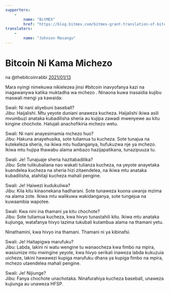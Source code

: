```yaml
---
supporters: 
    - 
        name: "BitMEX"
        href: "https://blog.bitmex.com/bitmex-grant-translation-of-bitcoin-content-into-african-languages/"
translators: 
    - 
        name: "Johnson Masangu"
---
```

# Bitcoin Ni Kama Michezo

na @thebitcoinrabbi [2021/01/13](https://twitter.com/thebitcoinrabbi/status/1349445548500262916)

<LanguageDropdown/>

Mara nyingi nimekuwa nikielezea jinsi #bitcoin inavyofanya kazi na inagawanywa katika muktadha wa mchezo . Ninaona kuwa inasaidia kujibu maswali mengi ya kawaida:

Swali: Ni nani aliyebuni baseball?  
Jibu: Haijalishi. Mtu yeyote duniani anaweza kucheza. Haijalishi ikiwa asili mvumbuzi anataka kubadilisha sheria au kujipa zawadi mwenyewe au kitu kingine chochote. Hatujali anachofikiria mchezo wetu.

Swali: Ni nani anayesimamia mchezo huo?  
Jibu: Hakuna anayehusika, sote tuliamua tu kucheza. Sote tunajua na kutekeleza sheria, na ikiwa mtu hudanganya, hufukuzwa nje ya mchezo. Ikiwa mtu hujipa thawabu alama ambazo hazijapatikana, tunazipuuza tu.

Swali: Je! Tunajuaje sheria hazitabadilika?  
Jibu: Sote tulikubaliana nao wakati tulianza kucheza, na yeyote anayetaka kuendelea kucheza na sheria hizi zitaendelea, na ikiwa mtu anataka kubadilisha, atahitaji kucheza mahali pengine.

Swali:  Je! Haiwezi kudukuliwa?  
Jibu: Kila kitu kinaonekana hadharani. Sote tunaweza kuona uwanja mzima na alama zote. Ikiwa mtu walikuwa wakidanganya, sote tungejua na kuwaambia wapotee.

Swali: Kwa nini ina thamani ya kitu chochote?  
Jibu: Sote tuliamua kucheza, kwa hivyo tunastahili kitu. Ikiwa mtu anataka kujiunga, watafanya hivyo lazima tukubali kutambua alama na thamani yetu.

Ninathamini, kwa hivyo ina thamani. Thamani ni ya kibinafsi.

Swali: Je! Haitapigwa marufuku?  
Jibu: Labda, lakini ni watu wengine tu wanaocheza kwa fimbo na mpira, wasiumize mtu mwingine yeyote, kwa hivyo serikali inaweza labda kukuzuia uicheze, lakini hawawezi kupiga marufuku dhana ya kupiga fimbo na mpira, mchezo utaendelea mahali pengine.

Swali: Je! Nijiunge?  
Jibu: Fanya chochote unachotaka. Ninafurahiya kucheza baseball, unaweza kujiunga au unaweza HFSP.